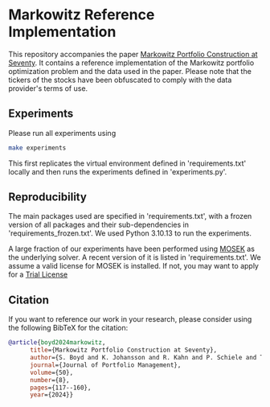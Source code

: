 # Markowitz Reference Implementation

This repository accompanies the paper [Markowitz Portfolio Construction at Seventy](https://web.stanford.edu/~boyd/papers/markowitz.html).
It contains a reference implementation of the Markowitz portfolio optimization
problem and the data used in the paper. Please note that the tickers of the
stocks have been obfuscated to comply with the data provider's terms of use.

## Experiments

Please run all experiments using

```bash
make experiments
```

This first replicates the virtual environment defined in 'requirements.txt'
locally and then runs the experiments defined in 'experiments.py'.

## Reproducibility

The main packages used are specified in 'requirements.txt', with a frozen
version of all packages and their sub-dependencies in 'requirements_frozen.txt'.
We used Python 3.10.13 to run the experiments.

A large fraction of our experiments have been performed
using [MOSEK](https://www.mosek.com/) as the underlying solver.
A recent version of it is listed in 'requirements.txt'.
We assume a valid license for MOSEK is installed. If not,
you may want to apply for a [Trial License](https://www.mosek.com/try/)

## Citation

If you want to reference our work in your research, please consider using the following BibTeX for the citation:

```BibTeX
@article{boyd2024markowitz,
      title={Markowitz Portfolio Construction at Seventy},
      author={S. Boyd and K. Johansson and R. Kahn and P. Schiele and T. Schmelzer},
      journal={Journal of Portfolio Management},
      volume={50},
      number={8},
      pages={117--160},
      year={2024}}
```

